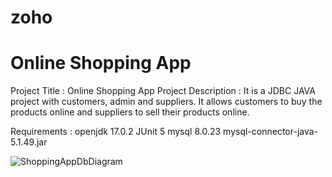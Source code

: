 # zoho
# Online Shopping App
Project Title : Online Shopping App
Project Description : It is a JDBC JAVA project with customers, admin and suppliers. It allows customers to buy the products online and suppliers to sell their products online.

Requirements :
openjdk 17.0.2
JUnit 5
mysql 8.0.23
mysql-connector-java-5.1.49.jar

![ShoppingAppDbDiagram](https://user-images.githubusercontent.com/69042451/165940677-745a6afa-9fe2-4797-8a0f-5246114f2384.jpg)
